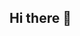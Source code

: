 ## Hi there 👋

<!--
**dbFifi/dbFifi** is a ✨ _special_ ✨ repository because its `README.md` (this file) appears on your GitHub profile.

Here are some ideas to get you started:

Just guy who loves to code.
For no maining c++.
Working on apps projects.
